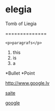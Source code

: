 # elegia
Tomb of Liegia

==============
```
<p>paragrafs</p>
```

1. this
2. is
3. a

*Bullet
*Point

http://www.google.lv

[saite](www.draugiem.lv)

[google](http://www.google.lv)

